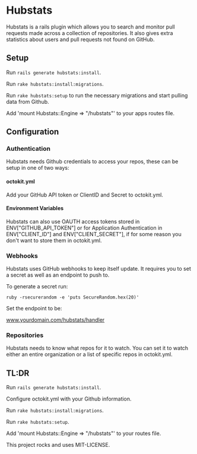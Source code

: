 # Hubstats

Hubstats is a rails plugin which allows you to search and monitor pull requests made across a collection of repositories. It also gives extra statistics about users and pull requests not found on GitHub.

## Setup

 Run `rails generate hubstats:install`.

 Run `rake hubstats:install:migrations`.

 Run `rake hubstats:setup` to run the necessary migrations and start pulling data from Github.

 Add 'mount Hubstats::Engine => "/hubstats"' to your apps routes file.

## Configuration

### Authentication

Hubstats needs Github credentials to access your repos, these can be setup in one of two ways:

#### octokit.yml

Add your GitHub API token or ClientID and Secret to octokit.yml.

#### Environment Variables

Hubstats can also use OAUTH access tokens stored in ENV["GITHUB_API_TOKEN"] or for Application Authentication in ENV["CLIENT_ID"] and ENV["CLIENT_SECRET"], if for some reason you don't want to store them in octokit.yml.

### Webhooks

Hubstats uses GitHub webhooks to keep itself update. It requires you to set a secret as well as an endpoint to push to.

To generate a secret run:

 ```
 ruby -rsecurerandom -e 'puts SecureRandom.hex(20)'
 ``` 

Set the endpoint to be:

 www.yourdomain.com/hubstats/handler

### Repositories 

Hubstats needs to know what repos for it to watch. You can set it to watch either an entire organization or a list of specific repos in octokit.yml.

## TL:DR

  Run `rails generate hubstats:install`.
  
  Configure octokit.yml with your Github information.
  
  Run `rake hubstats:install:migrations`.
  
  Run `rake hubstats:setup`.
  
  Add 'mount Hubstats::Engine => "/hubstats"' to your routes file.

This project rocks and uses MIT-LICENSE.
